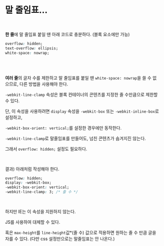 # 말 줄임표...

<br/>

**한 줄**에 말 줄임표 붙일 땐 아래 코드로 충분하다. (블록 요소에만 가능)

```css
overflow: hidden;
text-overflow: ellipsis;
white-space: nowrap;
```

<br/>
<br/>

**여러 줄**의 글자 수를 제한하고 말 줄임표를 붙일 땐 ```white-space: nowrap```을 쓸 수 없으므로,
다른 방법을 사용해야 한다.

``` -webkit-line-clamp ``` 속성은 블록 컨테이너의 콘텐츠를 지정한 줄 수만큼으로 제한할 수 있다.

단, 이 속성을 사용하려면 ```display``` 속성을 ```-webkit-box``` 또는 ```-webkit-inline-box```로
설정하고,

```-webkit-box-orient: vertical;```를 설정한 경우에만 동작한다.

``` -webkit-line-clamp ```로 말줄임표를 만들어도, 넘친 콘텐츠가 숨겨지진 않는다.

그래서 ```overflow: hidden;``` 설정도 필요하다.

<br/>

결과) 아래처럼 작성해야 한다.

```css
overflow: hidden;
display: -webkit-box;
-webkit-box-orient: vertical;
-webkit-line-clamp: 3; /* 줄 수 */
```

<br/>

하지만 IE는 이 속성을 지원하지 않는다.

JS를 사용하여 대체할 수 있다.

혹은 ```max-height```를 ```line-height```값*(줄 수) 값으로 적용하면 원하는 줄 수 만큼 글을 자를 수 있다.
(다만 css 설정만으로는 말줄임표는 안 나온다.)

